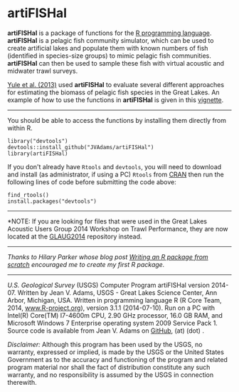 artiFISHal
==========

**artiFISHal** is a package of functions for the [R programming language](http://www.r-project.org/).  **artiFISHal** is a pelagic fish community simulator, 
which can be used to create artificial lakes and populate them with known numbers of fish (identified in species-size groups) to mimic pelagic fish communities. 
**artiFISHal** can then be used to sample these fish with virtual acoustic and midwater trawl surveys.

[Yule et al. (2013)](http://www.nrcresearchpress.com/doi/abs/10.1139/cjfas-2013-0072#.U1KYxPldXTQ) used **artiFISHal** 
to evaluate several different approaches for estimating the biomass of pelagic fish species in the Great Lakes.
An example of how to use the functions in **artiFISHal** is given in this 
[vignette](https://github.com/JVAdams/artiFISHal/blob/master/Vignette.md).

- - -

You should be able to access the functions by installing them directly from within R.

	library("devtools")
	devtools::install_github("JVAdams/artiFISHal")
	library(artiFISHal)

If you don't already have `Rtools` and `devtools`, you will need to download and install (as administrator, if using a PC) `Rtools` from 
[CRAN](http://cran.r-project.org/bin/windows/Rtools/) then run the following lines of code before submitting the code above:

	find_rtools()
	install.packages("devtools")

- - -

*NOTE:  If you are looking for files that were used in the Great Lakes Acoustic Users Group 2014 Workshop on Trawl Performance,
they are now located at the [GLAUG2014](https://github.com/JVAdams/GLAUG2014) repository instead.

- - -

_Thanks to Hilary Parker whose blog post 
[Writing an R package from scratch](http://hilaryparker.com/2014/04/29/writing-an-r-package-from-scratch/)
encouraged me to create my first R package._

- - -

_U.S. Geological Survey_ (USGS) Computer Program artiFISHal version 2014-07. 
Written by Jean V. Adams, USGS - Great Lakes Science Center, Ann Arbor, Michigan, USA. 
Written in programming language R (R Core Team, 2014, www.R-project.org), version 3.1.1 (2014-07-10). 
Run on a PC with Intel(R) Core(TM) I7-4600m CPU, 2.90 GHz processor, 16.0 GB RAM, and Microsoft Windows 7 Enterprise operating system 2009 Service Pack 1. 
Source code is available from Jean V. Adams on [GitHub](https://github.com/JVAdams/artiFISHal), <jvadams> (at) <usgs> (dot) <gov>.

_Disclaimer:_ Although this program has been used by the USGS, no warranty, expressed or implied, is made by the USGS or the United States Government 
as to the accuracy and functioning of the program and related program material nor shall the fact of distribution constitute any such warranty, 
and no responsibility is assumed by the USGS in connection therewith.


